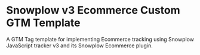# Snowplow v3 Ecommerce Custom GTM Template

A GTM Tag template for implementing Ecommerce tracking using Snowplow JavaScript tracker v3 and its Snowplow Ecommerce plugin.
